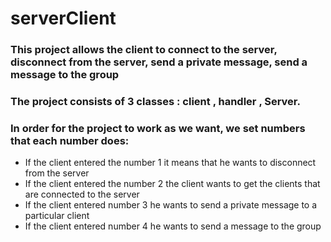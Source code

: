 # serverClient
### This project allows the client to connect to the server, disconnect from the server, send a private message, send a message to the group
### The project consists of 3 classes : client , handler , Server.
### In order for the project to work as we want, we set numbers that each number does:
* If the client entered the number 1 it means that he wants to disconnect from the server
* If the client entered the number 2 the client wants to get the clients that are connected to the server
* If the client entered number 3 he wants to send a private message to a particular client
* If the client entered number 4 he wants to send a message to the group



